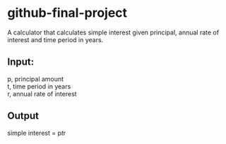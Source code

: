 # github-final-project
A calculator that calculates simple interest given principal, annual rate of interest and time period in years.
## Input:
   p, principal amount<br>
   t, time period in years<br>
   r, annual rate of interest
## Output
   simple interest = p*t*r
